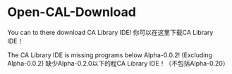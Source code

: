 # Open-CAL-Download
You can to there download CA Library IDE!
你可以在这里下载CA Library IDE！

The CA Library IDE is missing programs below Alpha-0.0.2! (Excluding Alpha-0.0.2)
缺少Alpha-0.2.0以下的程CA Library IDE！（不包括Alpha-0.20）
